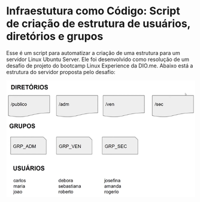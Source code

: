 <h1>Infraestutura como Código: Script de criação de estrutura de usuários, diretórios e grupos</h1>
<p> Esse é um script para automatizar a criação de uma estrutura para um servidor Linux Ubuntu Server. Ele foi desenvolvido como resolução de um desafio de projeto do bootcamp Linux Experience da DIO.me. Abaixo está a estrutura do servidor proposta pelo desafio:</p>
<img src="https://github.com/brenobcamp/linux-iac/blob/master/estrutura.png?raw=true">
